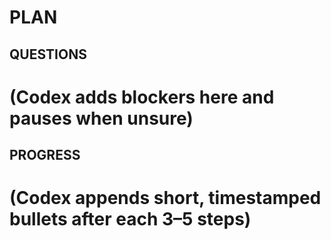# PLAN

## QUESTIONS
# (Codex adds blockers here and pauses when unsure)

## PROGRESS
# (Codex appends short, timestamped bullets after each 3–5 steps)
